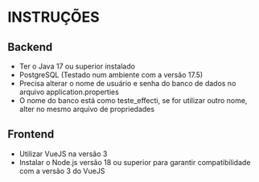 # INSTRUÇÕES
## Backend
-	Ter o Java 17 ou superior instalado
-	PostgreSQL (Testado num ambiente com a versão 17.5)
-	Precisa alterar o nome de usuário e senha do banco de dados no arquivo application.properties
-	O nome do banco está como teste_effecti, se for utilizar outro nome, alter no mesmo arquivo de propriedades
## Frontend
-	Utilizar VueJS na versão 3
-	Instalar o Node.js versão 18 ou superior para garantir compatibilidade com a versão 3 do VueJS
